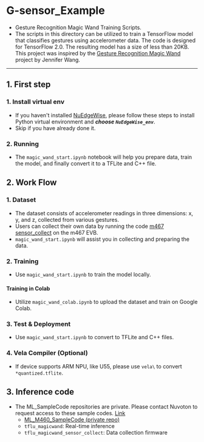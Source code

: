 # G-sensor_Example
- Gesture Recognition Magic Wand Training Scripts.
- The scripts in this directory can be utilized to train a TensorFlow model that classifies gestures using accelerometer data. The code is designed for TensorFlow 2.0. The resulting model has a size of less than 20KB.
This project was inspired by the [Gesture Recognition Magic Wand](https://github.com/jewang/gesture-demo)
project by Jennifer Wang.

---
## 1. First step
### 1. Install virtual env
- If you haven't installed [NuEdgeWise](https://github.com/OpenNuvoton/NuEdgeWise), please follow these steps to install Python virtual environment and ***choose `NuEdgeWise_env`***.
- Skip if you have already done it.
### 2. Running
- The `magic_wand_start.ipynb` notebook will help you prepare data, train the model, and finally convert it to a TFLite and C++ file.

## 2. Work Flow
### 1. Dataset
- The dataset consists of accelerometer readings in three dimensions: x, y, and z, collected from various gestures. 
- Users can collect their own data by running the code [m467 sensor_collect](https://github.com/OpenNuvoton/ML_M460_SampleCode/tree/master/SampleCode/numaker_IoT_m467_sensor_collect) on the m467 EVB.
- `magic_wand_start.ipynb` will assist you in collecting and preparing the data.
### 2. Training
- Use `magic_wand_start.ipynb` to train the model locally.

#### Training in Colab
- Utilize `magic_wand_colab.ipynb` to upload the dataset and train on Google Colab.

### 3. Test & Deployment
- Use `magic_wand_start.ipynb` to convert to TFLite and C++ files.

### 4. Vela Compiler (Optional)
- If device supports ARM NPU, like U55, please use `vela\` to convert `*quantized.tflite`.

## 3. Inference code
- The ML_SampleCode repositories are private. Please contact Nuvoton to request access to these sample codes. [Link](https://www.nuvoton.com/ai/contact-us/)
  - [ML_M460_SampleCode (private repo)](https://github.com/OpenNuvoton/ML_M460_SampleCode)
  - `tflu_magicwand`: Real-time inference
  - `tflu_magicwand_sensor_collect`: Data collection firmware





